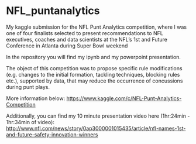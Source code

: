 # NFL_puntanalytics
My kaggle submission for the NFL Punt Analytics competition, where I was one of four finalists selected to present recommendations to NFL executives, coaches and data scientists at the NFL’s 1st and Future Conference in Atlanta during Super Bowl weekend

In the repository you will find my ipynb and my powerpoint presentation. 

The object of this competition was to propose 
specific rule modifications (e.g. changes to the initial formation, tackling techniques, blocking rules etc.), supported by data, 
that may reduce the occurrence of concussions during punt plays. 

More information below:
https://www.kaggle.com/c/NFL-Punt-Analytics-Competition

Additionally, you can find my 10 minute presentation video here (1hr:24min - 1hr:34min of video):
http://www.nfl.com/news/story/0ap3000001015435/article/nfl-names-1st-and-future-safety-innovation-winners
